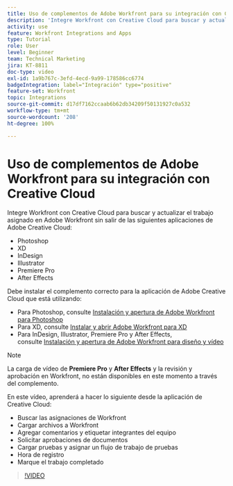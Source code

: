 ```yaml
---
title: Uso de complementos de Adobe Workfront para su integración con Creative Cloud
description: 'Integre Workfront con Creative Cloud para buscar y actualizar el trabajo asignado en Workfront sin salir de las siguientes aplicaciones de Creative Cloud: Photoshop, XD, InDesign, Illustrator, Premiere Pro y After Effects'
activity: use
feature: Workfront Integrations and Apps
type: Tutorial
role: User
level: Beginner
team: Technical Marketing
jira: KT-8811
doc-type: video
exl-id: 1a9b767c-3efd-4ecd-9a99-178586cc6774
badgeIntegration: label="Integración" type="positive"
feature-set: Workfront
topic: Integrations
source-git-commit: d17df7162ccaab6b62db34209f50131927c0a532
workflow-type: tm+mt
source-wordcount: '208'
ht-degree: 100%

---
```


# Uso de complementos de Adobe Workfront para su integración con Creative Cloud

Integre Workfront con Creative Cloud para buscar y actualizar el trabajo asignado en Adobe Workfront sin salir de las siguientes aplicaciones de Adobe Creative Cloud:

* Photoshop
* XD
* InDesign
* Illustrator
* Premiere Pro
* After Effects

Debe instalar el complemento correcto para la aplicación de Adobe Creative Cloud que está utilizando:

* Para Photoshop, consulte [Instalación y apertura de Adobe Workfront para Photoshop](https://experienceleague.adobe.com/docs/workfront/using/adobe-workfront-integrations/workfront-for-creative-cloud/install-wf-cc/wf-cc-install-ps.html?lang=es-ES)
* Para XD, consulte [Instalar y abrir Adobe Workfront para XD](https://experienceleague.adobe.com/docs/workfront/using/adobe-workfront-integrations/workfront-for-creative-cloud/install-wf-cc/wf-adobe-xd-install.html?lang=es-ES)
* Para InDesign, Illustrator, Premiere Pro y After Effects, consulte [Instalación y apertura de Adobe Workfront para diseño y vídeo](https://experienceleague.adobe.com/docs/workfront/using/adobe-workfront-integrations/workfront-for-creative-cloud/install-wf-cc/wf-install-cc.html?lang=es-ES)

>[!NOTE]
>
>La carga de vídeo de **Premiere Pro** y **After Effects** y la revisión y aprobación en Workfront, no están disponibles en este momento a través del complemento.


En este vídeo, aprenderá a hacer lo siguiente desde la aplicación de Creative Cloud:

* Buscar las asignaciones de Workfront
* Cargar archivos a Workfront
* Agregar comentarios y etiquetar integrantes del equipo
* Solicitar aprobaciones de documentos
* Cargar pruebas y asignar un flujo de trabajo de pruebas
* Hora de registro
* Marque el trabajo completado

>[!VIDEO](https://video.tv.adobe.com/v/3415452/?quality=12&learn=on&enablevpops)

